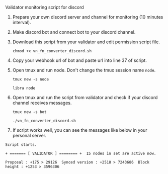Validator monitoring script for discord

1. Prepare your own discord server and channel for monitoring (10 minutes interval).
2. Make discord bot and connect bot to your discord channel.
3. Download this script from your validator and edit permission script file.
   
   `chmod +x vn_fn_converter_discord.sh`
   
5. Copy your webhook url of bot and paste url into line 37 of script.
6. Open tmux and run node. Don't change the tmux session name `node`.
   
   `tmux new -s node`

   `libra node`
   
8. Open tmux and run the script from validator and check if your discord channel receives messages.
   
   `tmux new -s bot`

   `./vn_fn_converter_discord.sh`
   
10. If script works well, you can see the messages like below in your personal server.
    
   `Script starts.`
   
   `+ ======= [ VALIDATOR ] ======== +  15 nodes in set are active now.`
   
   `Proposal : +175 > 29126  Synced version : +2518 > 7243686  Block height : +1253 > 3596306`
